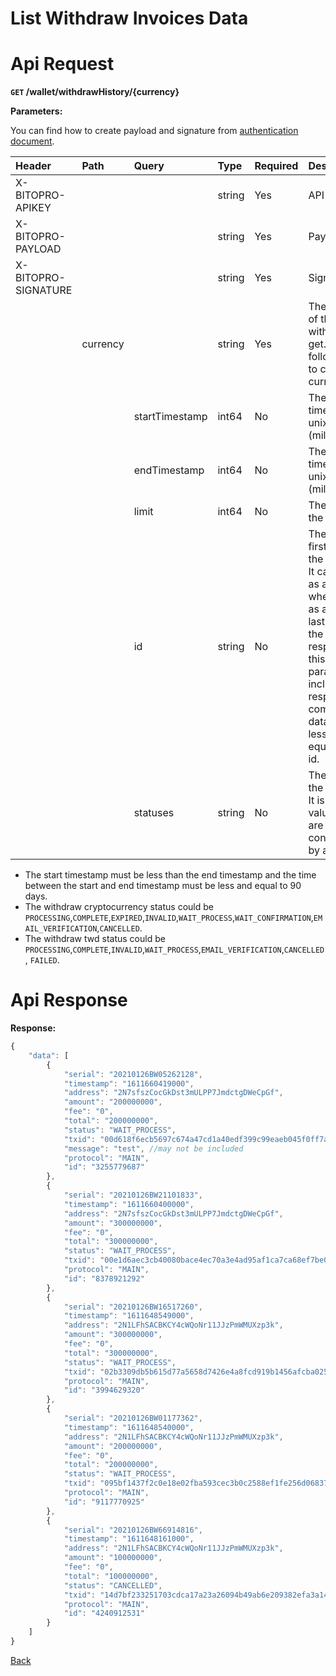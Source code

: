 # List Withdraw Invoices Data


# Api Request
**`GET` /wallet/withdrawHistory/{currency}**

**Parameters:**

You can find how to create payload and signature from [authentication document](../../../README.md#api-security-protocol).

| Header              | Path     | Query          | Type   | Required | Description                                                                                                                              | Default                        | Range          | Example                |
| :------------------ | :------- | :------------- | :----- | :------- | :--------------------------------------------------------------------------------------------------------------------------------------- | :----------------------------- | :------------- | :--------------------- |
| X-BITOPRO-APIKEY    |          |                | string | Yes      | API Key |                                |                |                        |
| X-BITOPRO-PAYLOAD   |          |                | string | Yes      | Payload |                                |                |                        |
| X-BITOPRO-SIGNATURE |          |                | string | Yes      | Signature |                                |                |                        |
|                     | currency |                | string | Yes      | The currency of the withdraw to get. Please follow the [link](https://www.bitopro.com/fees) to check the currency list.                  |                                |                | twd                    |
|                     |          | startTimestamp | int64  | No       | The start timestamp in unix timestap (miliesceond).                                                                                      | 90 days from the end timestamp |                | 1592203563000          |
|                     |          | endTimestamp   | int64  | No       | The end timestamp in unix timestap (miliesceond).                                                                                        | present timestamp              |                | 1592203563000          |
|                     |          | limit          | int64  | No       | The limit for the response.                                                                                                              | 20                             | min:1, max:100 | 30                     |
|                     |          | id             | string | No       | The id of the first data in the response. It can serve as an offset when it's sent as an id of the last data from the previous response. If this parameter is included, the response will comprise data with IDs less than or equal to the id.  |                                |                | 3255779687             |
|                     |          | statuses       | string | No       | The status of the withdraw. It is multiple values that are concatenated by a comma.                                                      |                                |                | CANCELLED,WAIT_PROCESS |

- The start timestamp must be less than the end timestamp and the time between the start and end timestamp must be less and equal to 90 days.
- The withdraw cryptocurrency status could be `PROCESSING`,`COMPLETE`,`EXPIRED`,`INVALID`,`WAIT_PROCESS`,`WAIT_CONFIRMATION`,`EMAIL_VERIFICATION`,`CANCELLED`.
- The withdraw twd status could be `PROCESSING`,`COMPLETE`,`INVALID`,`WAIT_PROCESS`,`EMAIL_VERIFICATION`,`CANCELLED`, `FAILED`.


# Api Response
**Response:**

```javascript
{
    "data": [
        {
            "serial": "20210126BW05262128",
            "timestamp": "1611660419000",
            "address": "2N7sfszCocGkDst3mULPP7JmdctgDWeCpGf",
            "amount": "200000000",
            "fee": "0",
            "total": "200000000",
            "status": "WAIT_PROCESS",
            "txid": "00d618f6ecb5697c674a47cd1a40edf399c99eaeb045f0ff7ab3ee2be6f5",
            "message": "test", //may not be included 
            "protocol": "MAIN",
            "id": "3255779687"
        },
        {
            "serial": "20210126BW21101833",
            "timestamp": "1611660400000",
            "address": "2N7sfszCocGkDst3mULPP7JmdctgDWeCpGf",
            "amount": "300000000",
            "fee": "0",
            "total": "300000000",
            "status": "WAIT_PROCESS",
            "txid": "00e1d6aec3cb40080bace4ec70a3e4ad95af1ca7ca68ef7be02a3f59fcf9",
            "protocol": "MAIN",
            "id": "8378921292"
        },
        {
            "serial": "20210126BW16517260",
            "timestamp": "1611648549000",
            "address": "2N1LFhSACBKCY4cWQoNr11JJzPmWMUXzp3k",
            "amount": "300000000",
            "fee": "0",
            "total": "300000000",
            "status": "WAIT_PROCESS",
            "txid": "02b3309db5b615d77a5658d7426e4a8fcd919b1456afcba025be0b50a523",
            "protocol": "MAIN",
            "id": "3994629320"
        },
        {
            "serial": "20210126BW01177362",
            "timestamp": "1611648540000",
            "address": "2N1LFhSACBKCY4cWQoNr11JJzPmWMUXzp3k",
            "amount": "200000000",
            "fee": "0",
            "total": "200000000",
            "status": "WAIT_PROCESS",
            "txid": "095bf1437f2c0e18e02fba593cec3b0c2588ef1fe256d068371ba7e259ed",
            "protocol": "MAIN",
            "id": "9117770925"
        },
        {
            "serial": "20210126BW66914816",
            "timestamp": "1611648161000",
            "address": "2N1LFhSACBKCY4cWQoNr11JJzPmWMUXzp3k",
            "amount": "100000000",
            "fee": "0",
            "total": "100000000",
            "status": "CANCELLED",
            "txid": "14d7bf233251703cdca17a23a26094b49ab6e209382efa3a14d5efa52470",
            "protocol": "MAIN",
            "id": "4240912531"
        }
    ]
}
```
[Back](README.md)
